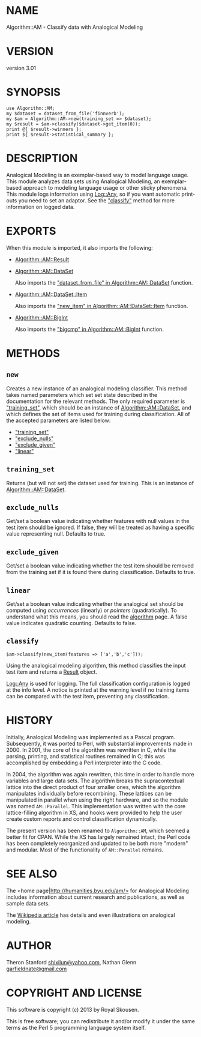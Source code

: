 # NAME

Algorithm::AM - Classify data with Analogical Modeling

# VERSION

version 3.01

# SYNOPSIS

    use Algorithm::AM;
    my $dataset = dataset_from_file('finnverb');
    my $am = Algorithm::AM->new(training_set => $dataset);
    my $result = $am->classify($dataset->get_item(0));
    print @{ $result->winners };
    print ${ $result->statistical_summary };

# DESCRIPTION

Analogical Modeling is an exemplar-based way to model language usage.
This module analyzes data sets using Analogical Modeling, an
exemplar-based approach to modeling language usage or other sticky
phenomena. This module logs information using [Log::Any](http://search.cpan.org/perldoc?Log::Any), so if you
want automatic print-outs you need to set an adaptor. See the
["classify"](#classify) method for more information on logged data.

# EXPORTS

When this module is imported, it also imports the following:

- [Algorithm::AM::Result](http://search.cpan.org/perldoc?Algorithm::AM::Result)
- [Algorithm::AM::DataSet](http://search.cpan.org/perldoc?Algorithm::AM::DataSet)

    Also imports the ["dataset\_from\_file" in Algorithm::AM::DataSet](http://search.cpan.org/perldoc?Algorithm::AM::DataSet#dataset\_from\_file) function.

- [Algorithm::AM::DataSet::Item](http://search.cpan.org/perldoc?Algorithm::AM::DataSet::Item)

    Also imports the ["new\_item" in Algorithm::AM::DataSet::Item](http://search.cpan.org/perldoc?Algorithm::AM::DataSet::Item#new\_item) function.

- [Algorithm::AM::BigInt](http://search.cpan.org/perldoc?Algorithm::AM::BigInt)

    Also imports the ["bigcmp" in Algorithm::AM::BigInt](http://search.cpan.org/perldoc?Algorithm::AM::BigInt#bigcmp) function.

# METHODS

## `new`

Creates a new instance of an analogical modeling classifier. This
method takes named parameters which set set state described in the
documentation for the relevant methods. The only required parameter
is ["training\_set"](#training\_set), which should be an instance of
[Algorithm::AM::DataSet](http://search.cpan.org/perldoc?Algorithm::AM::DataSet), and which defines the set of items used
for training during classification. All of the accepted parameters
are listed below:

- ["training\_set"](#training\_set)
- ["exclude\_nulls"](#exclude\_nulls)
- ["exclude\_given"](#exclude\_given)
- ["linear"](#linear)

## `training_set`

Returns (but will not set) the dataset used for training. This is
an instance of [Algorithm::AM::DataSet](http://search.cpan.org/perldoc?Algorithm::AM::DataSet).

## `exclude_nulls`

Get/set a boolean value indicating whether features with null
values in the test item should be ignored. If false, they will be
treated as having a specific value representing null.
Defaults to true.

## `exclude_given`

Get/set a boolean value indicating whether the test item should be
removed from the training set if it is found there during
classification. Defaults to true.

## `linear`

Get/set a boolean value indicating whether the analogical set should
be computed using _occurrences_ (linearly) or _pointers_
(quadratically). To understand what this means, you should read the
[algorithm](http://search.cpan.org/perldoc?Algorithm::AM::algorithm) page. A false value indicates
quadratic counting. Defaults to false.

## `classify`

    $am->classify(new_item(features => ['a','b','c']));

Using the analogical modeling algorithm, this method classifies
the input test item and returns a [Result](http://search.cpan.org/perldoc?Algorithm::AM::Result)
object.

[Log::Any](http://search.cpan.org/perldoc?Log::Any) is used for logging. The full classification configuration
is logged at the info level. A notice is printed at the warning
level if no training items can be compared with the test item,
preventing any classification.

# HISTORY

Initially, Analogical Modeling was implemented as a Pascal program.
Subsequently, it was ported to Perl, with substantial improvements
made in 2000. In 2001, the core of the algorithm was rewritten in C,
while the parsing, printing, and statistical routines remained in C;
this was accomplished by embedding a Perl interpreter into the C code.

In 2004, the algorithm was again rewritten, this time in order to
handle more variables and large data sets. The algorithm breaks the
supracontextual lattice into the direct product of four smaller ones,
which the algorithm manipulates individually before recombining.
These lattices can be manipulated in parallel when using the right
hardware, and so the module was named `AM::Parallel`. This
implementation was written with the core lattice-filling algorithm in
XS, and hooks were provided to help the user create custom reports
and control classification dynamically.

The present version has been renamed to `Algorithm::AM`, which seemed
a better fit for CPAN. While the XS has largely remained intact, the
Perl code has been completely reorganized and updated to be both more
"modern" and modular. Most of the functionality of `AM::Parallel`
remains.

# SEE ALSO

The <home page|http://humanities.byu.edu/am/> for Analogical Modeling
includes information about current research and publications, as well as
sample data sets.

The [Wikipedia article](http://en.wikipedia.org/wiki/Analogical\_modeling)
has details and even illustrations on analogical modeling.

# AUTHOR

Theron Stanford <shixilun@yahoo.com>, Nathan Glenn <garfieldnate@gmail.com>

# COPYRIGHT AND LICENSE

This software is copyright (c) 2013 by Royal Skousen.

This is free software; you can redistribute it and/or modify it under
the same terms as the Perl 5 programming language system itself.
